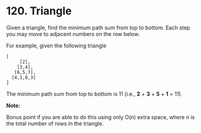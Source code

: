 # 120. Triangle

Given a triangle, find the minimum path sum from top to bottom. Each step you may move to adjacent numbers on the row below.

For example, given the following triangle

```
[
     [2],
    [3,4],
   [6,5,7],
  [4,1,8,3]
]
```

The minimum path sum from top to bottom is 11 (i.e., **2** + **3** + **5** + **1** = 11).

**Note:**

Bonus point if you are able to do this using only O(n) extra space, where n is the total number of rows in the triangle.

